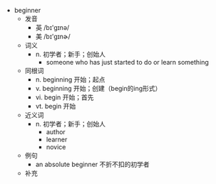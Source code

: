 - beginner
  - 发音
    - 英 /bɪ'gɪnə/
    - 美 /bɪ'gɪnɚ/
  - 词义
    - n. 初学者；新手；创始人
      - someone who has just started to do or learn something
  - 同根词
    - n. beginning 开始；起点
    - v. beginning 开始；创建（begin的ing形式）
    - vi. begin 开始；首先
    - vt. begin 开始
  - 近义词
    - n. 初学者；新手；创始人
      - author
      - learner
      - novice
  - 例句
    - an absolute beginner 不折不扣的初学者
  - 补充